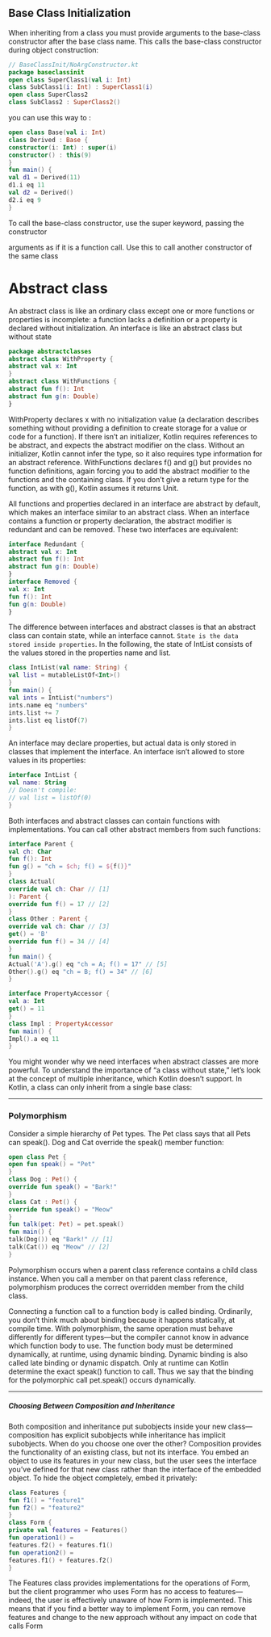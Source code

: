 ## Base Class Initialization

When inheriting from a class you must provide arguments to the base-class constructor after the base class name. This calls the base-class constructor during object
construction:

```kt
// BaseClassInit/NoArgConstructor.kt
package baseclassinit
open class SuperClass1(val i: Int)
class SubClass1(i: Int) : SuperClass1(i)
open class SuperClass2
class SubClass2 : SuperClass2()
```

you can use this way to :

```kt
open class Base(val i: Int)
class Derived : Base {
constructor(i: Int) : super(i)
constructor() : this(9)
}
fun main() {
val d1 = Derived(11)
d1.i eq 11
val d2 = Derived()
d2.i eq 9
}
```

To call the base-class constructor, use the super keyword, passing the constructor

arguments as if it is a function call. Use this to call another constructor of the same
class

# Abstract class

An abstract class is like an ordinary class except one or more functions
or properties is incomplete: a function lacks a definition or a property is
declared without initialization. An interface is like an abstract class but
without state

```kt
package abstractclasses
abstract class WithProperty {
abstract val x: Int
}
abstract class WithFunctions {
abstract fun f(): Int
abstract fun g(n: Double)
}
```

WithProperty declares x with no initialization value (a declaration describes
something without providing a definition to create storage for a value or code for a
function). If there isn’t an initializer, Kotlin requires references to be abstract, and
expects the abstract modifier on the class. Without an initializer, Kotlin cannot
infer the type, so it also requires type information for an abstract reference.
WithFunctions declares f() and g() but provides no function definitions, again
forcing you to add the abstract modifier to the functions and the containing class.
If you don’t give a return type for the function, as with g(), Kotlin assumes it returns
Unit.

All functions and properties declared in an interface are abstract by default, which
makes an interface similar to an abstract class. When an interface contains a function
or property declaration, the abstract modifier is redundant and can be removed.
These two interfaces are equivalent:

```kt
interface Redundant {
abstract val x: Int
abstract fun f(): Int
abstract fun g(n: Double)
}
interface Removed {
val x: Int
fun f(): Int
fun g(n: Double)
}
```

The difference between interfaces and abstract classes is that an abstract class can
contain state, while an interface cannot. `State is the data stored inside properties`. In the following, the state of IntList consists of the values stored in the properties name and list.

```kt
class IntList(val name: String) {
val list = mutableListOf<Int>()
}
fun main() {
val ints = IntList("numbers")
ints.name eq "numbers"
ints.list += 7
ints.list eq listOf(7)
}
```

An interface may declare properties, but actual data is only stored in classes that
implement the interface. An interface isn’t allowed to store values in its properties:

```kt
interface IntList {
val name: String
// Doesn't compile:
// val list = listOf(0)
}
```

Both interfaces and abstract classes can contain functions with implementations. You
can call other abstract members from such functions:

```kt
interface Parent {
val ch: Char
fun f(): Int
fun g() = "ch = $ch; f() = ${f()}"
}
class Actual(
override val ch: Char // [1]
): Parent {
override fun f() = 17 // [2]
}
class Other : Parent {
override val ch: Char // [3]
get() = 'B'
override fun f() = 34 // [4]
}
fun main() {
Actual('A').g() eq "ch = A; f() = 17" // [5]
Other().g() eq "ch = B; f() = 34" // [6]
}
```

```kt
interface PropertyAccessor {
val a: Int
get() = 11
}
class Impl : PropertyAccessor
fun main() {
Impl().a eq 11
}
```

You might wonder why we need interfaces when abstract classes are more powerful.
To understand the importance of “a class without state,” let’s look at the concept of
multiple inheritance, which Kotlin doesn’t support. In Kotlin, a class can only inherit
from a single base class:

---

### Polymorphism

Consider a simple hierarchy of Pet types. The Pet class says that all Pets can
speak(). Dog and Cat override the speak() member function:

```kt
open class Pet {
open fun speak() = "Pet"
}
class Dog : Pet() {
override fun speak() = "Bark!"
}
class Cat : Pet() {
override fun speak() = "Meow"
}
fun talk(pet: Pet) = pet.speak()
fun main() {
talk(Dog()) eq "Bark!" // [1]
talk(Cat()) eq "Meow" // [2]
}
```

Polymorphism occurs when a parent class reference contains a child class instance.
When you call a member on that parent class reference, polymorphism produces the
correct overridden member from the child class.

Connecting a function call to a function body is called binding. Ordinarily, you
don’t think much about binding because it happens statically, at compile time. With
polymorphism, the same operation must behave differently for different types—but
the compiler cannot know in advance which function body to use. The function
body must be determined dynamically, at runtime, using dynamic binding. Dynamic
binding is also called late binding or dynamic dispatch. Only at runtime can Kotlin
determine the exact speak() function to call. Thus we say that the binding for the
polymorphic call pet.speak() occurs dynamically.

















-----



##### Choosing Between Composition and Inheritance


Both composition and inheritance put subobjects inside your new class—composition
has explicit subobjects while inheritance has implicit subobjects. When do you
choose one over the other?
Composition provides the functionality of an existing class, but not its interface. You
embed an object to use its features in your new class, but the user sees the interface
you’ve defined for that new class rather than the interface of the embedded object.
To hide the object completely, embed it privately:

```kt
class Features {
fun f1() = "feature1"
fun f2() = "feature2"
}
class Form {
private val features = Features()
fun operation1() =
features.f2() + features.f1()
fun operation2() =
features.f1() + features.f2()
}
```

The Features class provides implementations for the operations of Form, but the
client programmer who uses Form has no access to features—indeed, the user is
effectively unaware of how Form is implemented. This means that if you find a better
way to implement Form, you can remove features and change to the new approach
without any impact on code that calls Form
















